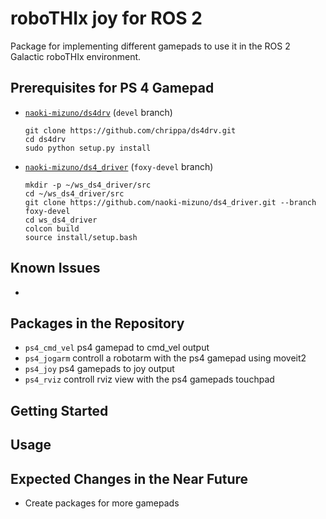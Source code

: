 # roboTHIx joy for ROS 2

Package for implementing different gamepads to use it in the ROS 2 Galactic roboTHIx environment.


## Prerequisites for PS 4 Gamepad

  - [`naoki-mizuno/ds4drv`](https://github.com/naoki-mizuno/ds4drv/tree/devel) (`devel` branch)
    ```
    git clone https://github.com/chrippa/ds4drv.git
    cd ds4drv
    sudo python setup.py install
    ```
    
  - [`naoki-mizuno/ds4_driver`](https://github.com/naoki-mizuno/ds4_driver/tree/foxy-devel) (`foxy-devel` branch)
    ```
    mkdir -p ~/ws_ds4_driver/src
    cd ~/ws_ds4_driver/src
    git clone https://github.com/naoki-mizuno/ds4_driver.git --branch foxy-devel
    cd ws_ds4_driver
    colcon build
    source install/setup.bash
    ```


## Known Issues

  -


## Packages in the Repository

  - `ps4_cmd_vel` ps4 gamepad to cmd_vel output
  - `ps4_jogarm` controll a robotarm with the ps4 gamepad using moveit2
  - `ps4_joy` ps4 gamepads to joy output
  - `ps4_rviz` controll rviz view with the ps4 gamepads touchpad


## Getting Started



## Usage



## Expected Changes in the Near Future

  - Create packages for more gamepads
  
